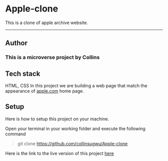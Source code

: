 # Apple-clone
This is a clone of apple archive website.

---
## Author
### This is a microverse project by Collins

## Tech stack
HTML, CSS
In this project we are building a web page that match the appearance of [apple.com](https://web.archive.org/web/20140301004610/http://www.apple.com/) home page.

## Setup
Here is how to setup this project on your machine.

Open your terminal in your working folder and execute the following command

>git clone https://github.com/collinsugwu/Apple-clone

Here is the link to the live version of this project
[here](https://raw.githack.com/collinsugwu/Apple-clone/feature/index.html)
